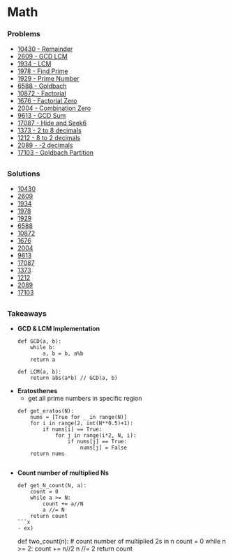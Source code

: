 # Math

### Problems
- [10430 - Remainder](https://www.acmicpc.net/problem/10430)
- [2609 - GCD LCM](https://www.acmicpc.net/problem/2609)
- [1934 - LCM](https://www.acmicpc.net/problem/1934)
- [1978 - Find Prime](https://www.acmicpc.net/problem/1978)
- [1929 - Prime Number](https://www.acmicpc.net/problem/1929)
- [6588 - Goldbach](https://www.acmicpc.net/problem/6588)
- [10872 - Factorial](https://www.acmicpc.net/problem/10872)
- [1676 - Factorial Zero](https://www.acmicpc.net/problem/1676)
- [2004 - Combination Zero](https://www.acmicpc.net/problem/2004)
- [9613 - GCD Sum](https://www.acmicpc.net/problem/9613)
- [17087 - Hide and Seek6](https://www.acmicpc.net/problem/17087)
- [1373 - 2 to 8 decimals](https://www.acmicpc.net/problem/1373)
- [1212 - 8 to 2 decimals](https://www.acmicpc.net/problem/1212)
- [2089 - -2 decimals](https://www.acmicpc.net/problem/2089)
- [17103 - Goldbach Partition](https://www.acmicpc.net/problem/17103)



##

### Solutions
- [10430](./10430_modulo.py)
- [2609](./2609_GCD_LCM.py)
- [1934](./1934_LCM.py)
- [1978](./1978_prime_number.py)
- [1929](./1929_find_prime.py)
- [6588](./6588_goldbach.py)
- [10872](./10872_factorial.py)
- [1676](./1676_factorial_zero.py)
- [2004](./2004_combinations_zero.py)
- [9613](./9613_GCD_sum.py)
- [17087](./1708_hideandseek6.py)
- [1373](./1371_2_8_decimals.py)
- [1212](./1212_8_2_decimals.py)
- [2089](./2089_neg_binary.py)
- [17103](./17103_goldbach_partition.py)



##

### Takeaways

- **GCD & LCM Implementation**
  ```
  def GCD(a, b):
      while b:
          a, b = b, a%b
      return a

  def LCM(a, b):
      return abs(a*b) // GCD(a, b) 
  ```
- **Eratosthenes**
    - get all prime numbers in specific region
    ```
    def get_eratos(N):
        nums = [True for _ in range(N)]
        for i in range(2, int(N**0.5)+1):
            if nums[i] == True:
                for j in range(i*2, N, i):
                    if nums[j] == True:
                        nums[j] = False
        return nums
        
    ```
- **Count number of multiplied Ns**
    ```
    def get_N_count(N, a):
        count = 0
        while a >= N:
            count += a//N
            a //= N
        return count
    ```x
    - ex)
    ```
    def two_count(n):  # count number of multiplied 2s in n
    count = 0
    while n >= 2:
        count += n//2
        n //= 2
    return count
    ```